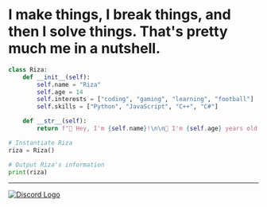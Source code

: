 

# I make things, I break things, and then I solve things. That's pretty much me in a nutshell.

```python
class Riza:
    def __init__(self):
        self.name = "Riza"
        self.age = 14
        self.interests = ["coding", "gaming", "learning", "football"]
        self.skills = ["Python", "JavaScript", "C++", "C#"]

    def __str__(self):
        return f"👋 Hey, I'm {self.name}!\n\n🎉 I'm {self.age} years old and passionate about {', '.join(self.interests)}.\n\n💻 My skills include {', '.join(self.skills)}.\n\nLet's connect and build something amazing together!"

# Instantiate Riza
riza = Riza()

# Output Riza's information
print(riza)
```
---
[![Discord Logo](https://img.shields.io/badge/-Discord-7289DA?style=for-the-badge&logo=discord&logoColor=white)](https://discord.com/users/887532157747212370)
